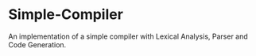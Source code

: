 # Simple-Compiler
An implementation of a simple compiler with Lexical Analysis, Parser and Code Generation.
